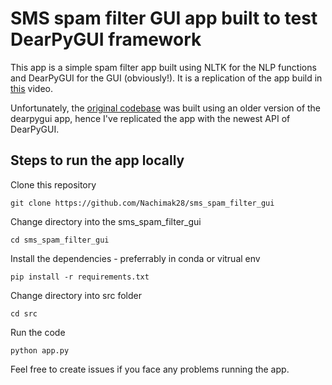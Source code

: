 # SMS spam filter GUI app built to test DearPyGUI framework


This app is a simple spam filter app built using NLTK for the NLP functions and DearPyGUI for the GUI (obviously!).
It is a replication of the app build in [this](https://www.youtube.com/watch?v=2RocXKPPx4o) video.

Unfortunately, the [original codebase](https://github.com/MariyaSha/SimpleSMSspamFilter_GUI) was built using an older version of the dearpygui app, hence I've replicated the app with the newest API of DearPyGUI.



## Steps to run the app locally

Clone this repository
```
git clone https://github.com/Nachimak28/sms_spam_filter_gui
```

Change directory into the sms_spam_filter_gui
```
cd sms_spam_filter_gui
```

Install the dependencies - preferrably in conda or vitrual env
```
pip install -r requirements.txt
```

Change directory into src folder
```
cd src
```

Run the code
```
python app.py
```

Feel free to create issues if you face any problems running the app.
